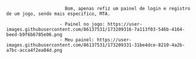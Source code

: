                           Bom, apenas refiz um painel de login e registro de um jogo, sendo mais especifico, MTA.
                          
                        - Painel no jogo: https://user-images.githubusercontent.com/86137531/173209316-7a113f03-546b-4164-beed-b9f6b6785e06.png
                        - Meu painel: https://user-images.githubusercontent.com/86137531/173209331-31be4dce-8210-4a2b-a7bc-acca4f2ea04d.png

